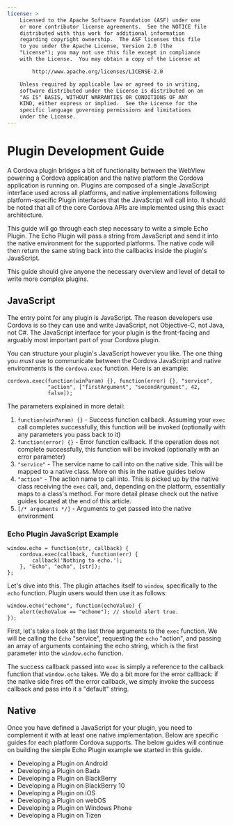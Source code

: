 ```yaml
---
license: >
    Licensed to the Apache Software Foundation (ASF) under one
    or more contributor license agreements.  See the NOTICE file
    distributed with this work for additional information
    regarding copyright ownership.  The ASF licenses this file
    to you under the Apache License, Version 2.0 (the
    "License"); you may not use this file except in compliance
    with the License.  You may obtain a copy of the License at

        http://www.apache.org/licenses/LICENSE-2.0

    Unless required by applicable law or agreed to in writing,
    software distributed under the License is distributed on an
    "AS IS" BASIS, WITHOUT WARRANTIES OR CONDITIONS OF ANY
    KIND, either express or implied.  See the License for the
    specific language governing permissions and limitations
    under the License.
---
```


# Plugin Development Guide

A Cordova plugin bridges a bit of functionality between the WebView
powering a Cordova application and the native platform the Cordova
application is running on. Plugins are composed of a single JavaScript
interface used across all platforms, and native implementations
following platform-specific Plugin interfaces that the JavaScript will
call into. It should be noted that all of the core Cordova APIs are
implemented using this exact architecture.

This guide will go through each step necessary to write a simple Echo
Plugin. The Echo Plugin will pass a string from JavaScript and send it
into the native environment for the supported platforms. The native code
will then return the same string back into the callbacks inside the
plugin's JavaScript.

This guide should give anyone the necessary overview and level of
detail to write more complex plugins.

## JavaScript

The entry point for any plugin is JavaScript. The reason developers use
Cordova is so they can use and write JavaScript, not Objective-C,
not Java, not C#. The JavaScript interface for your plugin is the
front-facing and arguably most important part of your Cordova plugin.

You can structure your plugin's JavaScript however you like. The one
thing you _must_ use to communicate between the Cordova JavaScript
 and native environments is the `cordova.exec` function. Here is an example:

    cordova.exec(function(winParam) {}, function(error) {}, "service",
                 "action", ["firstArgument", "secondArgument", 42,
                 false]);

The parameters explained in more detail:

1. `function(winParam) {}` - Success function callback. Assuming your
   `exec` call completes successfully, this function will be invoked
    (optionally with any parameters you pass back to it)
2. `function(error) {}` - Error function callback. If the operation does
   not complete successfully, this function will be invoked (optionally
   with an error parameter)
3. `"service"` - The service name to call into on the native side. This
   will be mapped to a native class. More on this in the native guides
   below
4. `"action"` - The action name to call into. This is picked up by the
   native class receiving the `exec` call, and, depending on the
   platform, essentially maps to a class's method. For more detail
   please check out the native guides located at the end of this article.
5. `[/* arguments */]` - Arguments to get passed into the native
   environment

### Echo Plugin JavaScript Example

    window.echo = function(str, callback) {
        cordova.exec(callback, function(err) {
            callback('Nothing to echo.');
        }, "Echo", "echo", [str]);
    };

Let's dive into this. The plugin attaches itself to `window`,
specifically to the `echo` function. Plugin users would then use it as
follows:

    window.echo("echome", function(echoValue) {
        alert(echoValue == "echome"); // should alert true.
    });

First, let's take a look at the last three arguments to the `exec`
function. We will be calling the `Echo` "service", requesting the `echo`
"action", and passing an array of arguments containing the echo string,
which is the first parameter into the `window.echo` function.

The success callback passed into `exec` is simply a reference to the
callback function that `window.echo` takes. We do a bit more for the
error callback: if the native side fires off the error callback, we
simply invoke the success callback and pass into it a "default" string.

## Native

Once you have defined a JavaScript for your plugin, you need to
complement it with at least one native implementation. Below are
specific guides for each platform Cordova supports. The below guides
will continue on building the simple Echo Plugin example we started in
this guide.

- Developing a Plugin on Android
- Developing a Plugin on Bada
- Developing a Plugin on BlackBerry
- Developing a Plugin on BlackBerry 10
- Developing a Plugin on iOS
- Developing a Plugin on webOS
- Developing a Plugin on Windows Phone
- Developing a Plugin on Tizen
